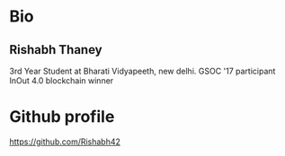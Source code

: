 # Bio
## Rishabh Thaney
3rd Year Student at Bharati Vidyapeeth, new delhi. 
GSOC '17 participant
InOut 4.0 blockchain winner

# Github profile
https://github.com/Rishabh42
